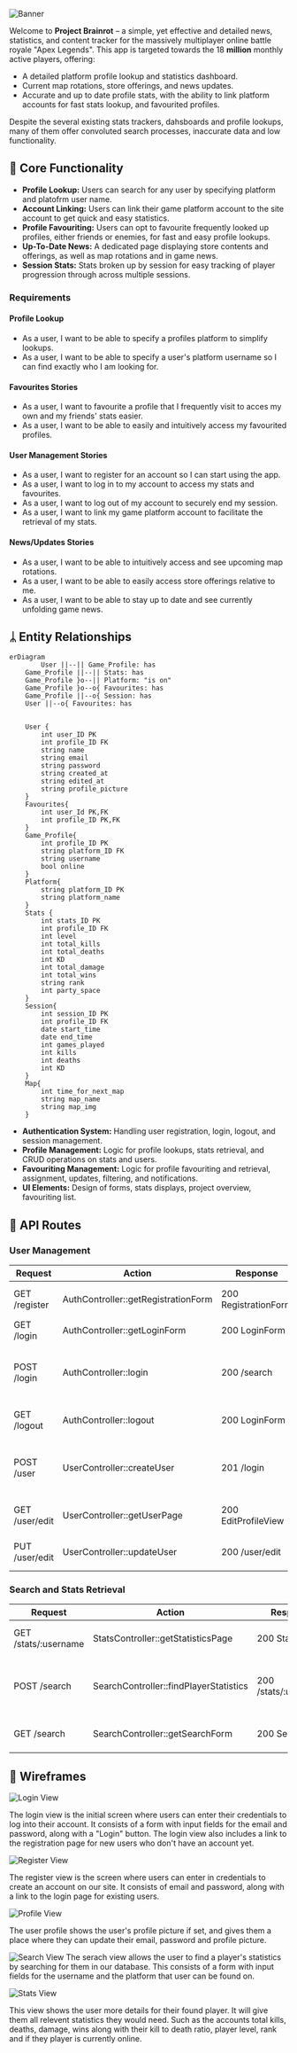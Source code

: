 

![Banner](./images/230558.jpg)

Welcome to **Project Brainrot** – a simple, yet effective and detailed news, statistics, and content tracker for the massively multiplayer online battle royale "Apex Legends". This app is targeted towards the 18 **million** monthly active players, offering:

-   A detailed platform profile lookup and statistics dashboard.
-   Current map rotations, store offerings, and news updates.
-   Accurate and up to date profile stats, with the ability to link platform accounts for fast stats lookup, and favourited profiles.


Despite the several existing stats trackers, dahsboards and profile lookups, many of them offer convoluted search processes, inaccurate data and low functionality. 

## 🧱 Core Functionality

-   **Profile Lookup:** Users can search for any user by specifying platform and platofrm user name.
-   **Account Linking:** Users can link their game platform account to the site account to get quick and easy statistics.
-   **Profile Favouriting:** Users can opt to favourite frequently looked up profiles, either friends or enemies, for fast and easy profile lookups.
-   **Up-To-Date News:** A dedicated page displaying store contents and offerings, as well as map rotations and in game news.
-   **Session Stats:** Stats broken up by session for easy tracking of player progression through across multiple sessions.

### Requirements

#### Profile Lookup

-   As a user, I want to be able to specify a profiles platform to simplify lookups.
-   As a user, I want to be able to specify a user's platform username so I can find exactly who I am looking for.

#### Favourites Stories

-   As a user, I want to favourite a profile that I frequently visit to acces my own and my friends' stats easier.
-   As a user, I want to be able to easily and intuitively access my favourited profiles.

#### User Management Stories

-   As a user, I want to register for an account so I can start using the app.
-   As a user, I want to log in to my account to access my stats and favourites.
-   As a user, I want to log out of my account to securely end my session.
-   As a user, I want to link my game platform account to facilitate the retrieval of my stats.

#### News/Updates Stories

-   As a user, I want to be able to intuitively access and see upcoming map rotations.
-   As a user, I want to be able to easily access store offerings relative to me.
-   As a user, I want to be able to stay up to date and see currently unfolding game news.

## ᛦ Entity Relationships


```mermaid
erDiagram
        User ||--|| Game_Profile: has
    Game_Profile ||--|| Stats: has
    Game_Profile }o--|| Platform: "is on"
    Game_Profile }o--o{ Favourites: has
    Game_Profile ||--o{ Session: has
    User ||--o{ Favourites: has


    User {
        int user_ID PK
        int profile_ID FK
        string name
        string email
        string password
        string created_at
        string edited_at
        string profile_picture
    }
    Favourites{
        int user_Id PK,FK
        int profile_ID PK,FK
    }
    Game_Profile{
        int profile_ID PK
        string platform_ID FK
        string username
        bool online
    }
    Platform{
        string platform_ID PK
        string platform_name
    }
    Stats {
        int stats_ID PK
        int profile_ID FK
        int level
        int total_kills
        int total_deaths
        int KD
        int total_damage
        int total_wins
        string rank
        int party_space
    }
    Session{
        int session_ID PK
        int profile_ID FK
        date start_time
        date end_time
        int games_played
        int kills
        int deaths
        int KD
    }
    Map{
        int time_for_next_map
        string map_name
        string map_img
    }
```

-   **Authentication System:** Handling user registration, login, logout, and session management.
-   **Profile Management:** Logic for profile lookups, stats retrieval, and CRUD operations on stats and users.
-   **Favouriting Management:** Logic for profile favouriting and retrieval, assignment, updates, filtering, and notifications.
-   **UI Elements:** Design of forms, stats displays, project overview, favouriting list.

## 📍 API Routes


### User Management

| Request              | Action                           | Response              | Description                                                             |
| -------------------- | -------------------------------- | --------------------- | ----------------------------------------------------------------------- |
| GET /register       | AuthController::getRegistrationForm | 200 RegistrationForm | Render the registration form |
| GET /login    | AuthController::getLoginForm | 200 LoginForm | Render the login form |
| POST /login    | AuthController::login | 200 /search | Logs a user in and redirects to search page |
| GET /logout | AuthController::logout | 200 LoginForm | Log out and redirect to login page |
| POST /user | UserController::createUser | 201 /login | Creates the user and redirects to the login page |
| GET /user/edit | UserController::getUserPage | 200 EditProfileView | Renders the profile page |
| PUT /user/edit | UserController::updateUser | 200 /user/edit | Updates the users profile |

### Search and Stats Retrieval

| Request                                   | Action                     | Response                 | Description                        |
| ----------------------------------------- | -------------------------- | ------------------------ | ---------------------------------- |
| GET /stats/:username    | StatsController::getStatisticsPage    | 200 StatView       | Render the statistic page |
| POST /search | SearchController::findPlayerStatistics | 200  /stats/:username | Retrieve a specific players in game statistics |
| GET /search | SearchController::getSearchForm | 200 SearchForm | Render the registration form | 

## 📐 Wireframes


![Login View](images/Login.png)

The login view is the initial screen where users can enter their credentials to log into their account. It consists of a form with input fields for the email and password, along with a "Login" button. The login view also includes a link to the registration page for new users who don't have an account yet.

![Register View](images/Register.png)

The register view is the screen where users can enter in credentials to create an account on our site. It consists of email and password, along with a link to the login page for existing users.

![Profile View](images/Profile.png)

The user profile shows the user's profile picture if set, and gives them a place where they can update their email, password and profile picture. 

![Search View](images/Seach.png)
The serach view allows the user to find a player's statistics by searching for them in our database. This consists of a form with input fields for the username and the platform that user can be found on.

![Stats View](images/Stats.png)

This view shows the user more details for their found player. It will give them all relevent statistics they would need. Such as the accounts total kills, deaths, damage, wins along with their kill to death ratio, player level, rank and if they player is currently online.
